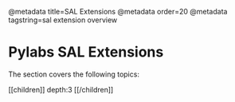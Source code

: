 @metadata title=SAL Extensions
@metadata order=20
@metadata tagstring=sal extension overview

# Pylabs SAL Extensions

The section covers the following topics:

[[children]]
depth:3
[[/children]]